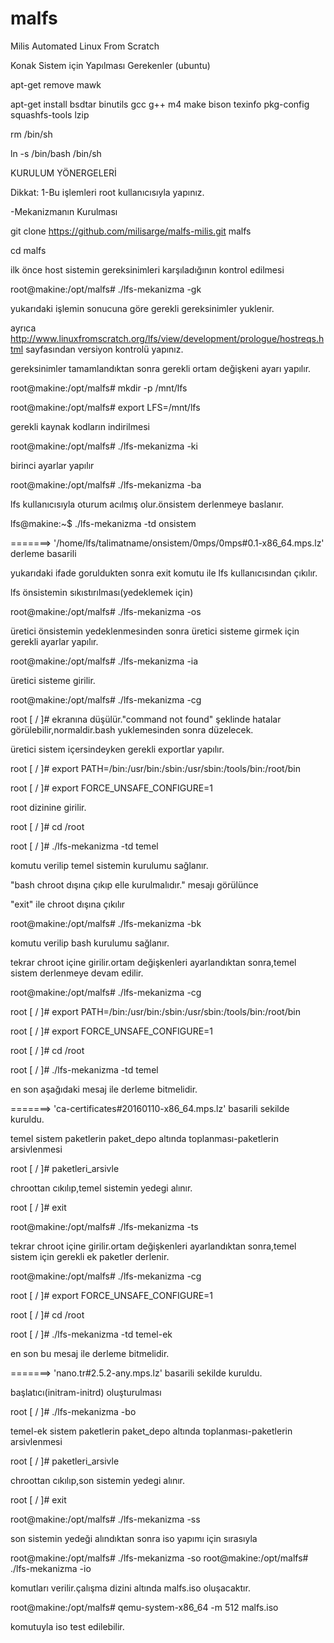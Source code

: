 # malfs
Milis Automated Linux From Scratch

 Konak Sistem için Yapılması Gerekenler (ubuntu)
 
 apt-get remove mawk
 
 apt-get install bsdtar binutils gcc g++ m4 make bison texinfo pkg-config squashfs-tools lzip
 
 rm /bin/sh
 
 ln -s /bin/bash /bin/sh
 
 KURULUM YÖNERGELERİ

 Dikkat:
 1-Bu işlemleri root kullanıcısıyla yapınız.
 
 -Mekanizmanın Kurulması
 
 git clone https://github.com/milisarge/malfs-milis.git malfs
 
 cd malfs
 
 ilk önce host sistemin gereksinimleri karşıladığının kontrol edilmesi
 
 root@makine:/opt/malfs# ./lfs-mekanizma -gk
 
 yukarıdaki işlemin sonucuna göre gerekli gereksinimler yuklenir.
 
 ayrıca http://www.linuxfromscratch.org/lfs/view/development/prologue/hostreqs.html sayfasından versiyon kontrolü yapınız.

 gereksinimler tamamlandıktan sonra gerekli ortam değişkeni ayarı yapılır.

 root@makine:/opt/malfs# mkdir -p /mnt/lfs

 root@makine:/opt/malfs# export LFS=/mnt/lfs

 gerekli kaynak kodların indirilmesi 
 
 root@makine:/opt/malfs# ./lfs-mekanizma -ki

 birinci ayarlar yapılır
 
 root@makine:/opt/malfs# ./lfs-mekanizma -ba

 lfs kullanıcısıyla oturum acılmış olur.önsistem derlenmeye baslanır.
 
 lfs@makine:~$ ./lfs-mekanizma -td onsistem

 =======>  '/home/lfs/talimatname/onsistem/0mps/0mps#0.1-x86_64.mps.lz' derleme basarili
 
 yukarıdaki ifade goruldukten sonra exit komutu ile lfs kullanıcısından çıkılır.

 lfs önsistemin sıkıstırılması(yedeklemek için)

 root@makine:/opt/malfs# ./lfs-mekanizma -os

 üretici önsistemin yedeklenmesinden sonra üretici sisteme girmek için gerekli ayarlar yapılır.

 root@makine:/opt/malfs# ./lfs-mekanizma -ia
 
 üretici sisteme girilir.

 root@makine:/opt/malfs# ./lfs-mekanizma -cg

 root [ / ]#   ekranına düşülür."command not found" şeklinde hatalar görülebilir,normaldir.bash yuklemesinden sonra düzelecek.

 üretici sistem içersindeyken gerekli exportlar yapılır.

 root [ / ]#  export PATH=/bin:/usr/bin:/sbin:/usr/sbin:/tools/bin:/root/bin
 
 root [ / ]#  export FORCE_UNSAFE_CONFIGURE=1 

 root dizinine girilir.
 
 root [ / ]#  cd /root

 root [ / ]#  ./lfs-mekanizma -td temel

 komutu verilip temel sistemin kurulumu sağlanır.

 "bash chroot dışına çıkıp elle kurulmalıdır."  mesajı görülünce
 
 "exit" ile chroot dışına çıkılır

 root@makine:/opt/malfs# ./lfs-mekanizma -bk

 komutu verilip bash kurulumu sağlanır.

 tekrar chroot içine girilir.ortam değişkenleri ayarlandıktan sonra,temel sistem derlenmeye devam edilir.

 root@makine:/opt/malfs# ./lfs-mekanizma -cg
 
 root [ / ]#  export PATH=/bin:/usr/bin:/sbin:/usr/sbin:/tools/bin:/root/bin
 
 root [ / ]#  export FORCE_UNSAFE_CONFIGURE=1
 
 root [ / ]#  cd /root

 root [ / ]#  ./lfs-mekanizma -td temel
 
 en son aşağıdaki mesaj ile derleme bitmelidir.
 
 =======>  'ca-certificates#20160110-x86_64.mps.lz' basarili sekilde kuruldu.

 temel sistem paketlerin paket_depo altında toplanması-paketlerin arsivlenmesi

 root [ / ]#  paketleri_arsivle

 chroottan cıkılıp,temel sistemin yedegi alınır.

 root [ / ]#  exit 
 
 root@makine:/opt/malfs# ./lfs-mekanizma -ts

 tekrar chroot içine girilir.ortam değişkenleri ayarlandıktan sonra,temel sistem için gerekli ek paketler derlenir.

 root@makine:/opt/malfs# ./lfs-mekanizma -cg
 
 root [ / ]#  export FORCE_UNSAFE_CONFIGURE=1
 
 root [ / ]#  cd /root

 root [ / ]#  ./lfs-mekanizma -td temel-ek
 
 en son bu mesaj ile derleme bitmelidir.
 
 =======>  'nano.tr#2.5.2-any.mps.lz' basarili sekilde kuruldu.
 
 başlatıcı(initram-initrd) oluşturulması
 
 root [ / ]#  ./lfs-mekanizma -bo

 temel-ek sistem paketlerin paket_depo altında toplanması-paketlerin arsivlenmesi

 root [ / ]#  paketleri_arsivle

 chroottan cıkılıp,son sistemin yedegi alınır.

 root [ / ]#  exit 
 
 root@makine:/opt/malfs# ./lfs-mekanizma -ss
 
 son sistemin yedeği alındıktan sonra iso yapımı için sırasıyla
 
 root@makine:/opt/malfs# ./lfs-mekanizma -so
 root@makine:/opt/malfs# ./lfs-mekanizma -io
 
 komutları verilir.çalışma dizini altında malfs.iso oluşacaktır.
 
 root@makine:/opt/malfs# qemu-system-x86_64 -m 512 malfs.iso
 
 komutuyla iso test edilebilir. 
 
 
 

